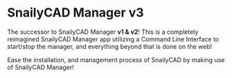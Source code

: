 # SnailyCAD Manager v3

The successor to SnailyCAD Manager **v1 & v2**! This is a completely reimagined SnailyCAD Manager app utilizing a Command Line Interface to start/stop the manager, and everything beyond that is done on the web!

Ease the installation, and management process of SnailyCAD by making use of SnailyCAD Manager!
